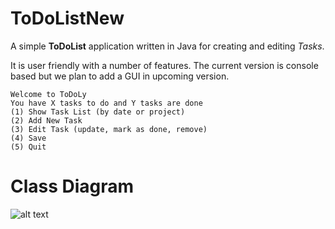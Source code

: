 # ToDoListNew

A simple **ToDoList** application written in Java for creating and editing *Tasks*.

It is user friendly with a number of features. The current version is console based but we plan to add a GUI in upcoming version. 
```
Welcome to ToDoLy
You have X tasks to do and Y tasks are done
(1) Show Task List (by date or project)
(2) Add New Task  
(3) Edit Task (update, mark as done, remove)
(4) Save
(5) Quit
```
# Class Diagram
![alt text](https://github.com/oba14/SDA_ToDoList/blob/mytest/Class_Diagram_Final.png )


